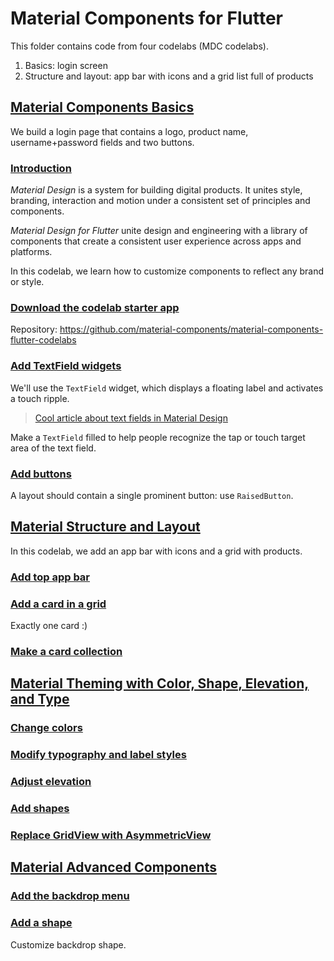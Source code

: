 # Material Components for Flutter

This folder contains code from four codelabs (MDC codelabs).

1. Basics: login screen
2. Structure and layout: app bar with icons and a grid list full of products

## [Material Components Basics](https://codelabs.developers.google.com/codelabs/mdc-101-flutter)

We build a login page that contains a logo, product name, username+password fields and two buttons.

### [Introduction](https://codelabs.developers.google.com/codelabs/mdc-101-flutter/#0)

*Material Design* is a system for building digital products. It unites style, branding, interaction and motion under a consistent set of principles and components.

*Material Design for Flutter* unite design and engineering with a library of components that create a consistent user experience across apps and platforms.

In this codelab, we learn how to customize components to reflect any brand or style.

### [Download the codelab starter app](https://codelabs.developers.google.com/codelabs/mdc-101-flutter/#2)

Repository: https://github.com/material-components/material-components-flutter-codelabs

### [Add TextField widgets](https://codelabs.developers.google.com/codelabs/mdc-101-flutter/#3)

We'll use the `TextField` widget, which displays a floating label and activates a touch ripple.

> [Cool article about text fields in Material Design](https://material.io/design/components/text-fields.html)

Make a `TextField` filled to help people recognize the tap or touch target area of the text field.

### [Add buttons](https://codelabs.developers.google.com/codelabs/mdc-101-flutter/#4)

A layout should contain a single prominent button: use `RaisedButton`.

## [Material Structure and Layout](https://codelabs.developers.google.com/codelabs/mdc-102-flutter)

In this codelab, we add an app bar with icons and a grid with products.

### [Add top app bar](https://codelabs.developers.google.com/codelabs/mdc-102-flutter/#3)

### [Add a card in a grid](https://codelabs.developers.google.com/codelabs/mdc-102-flutter/#4)

Exactly one card :)

### [Make a card collection](https://codelabs.developers.google.com/codelabs/mdc-102-flutter/#5)

## [Material Theming with Color, Shape, Elevation, and Type ](https://codelabs.developers.google.com/codelabs/mdc-103-flutter)

### [Change colors](https://codelabs.developers.google.com/codelabs/mdc-103-flutter/#3)

### [Modify typography and label styles](https://codelabs.developers.google.com/codelabs/mdc-103-flutter/#4)

### [Adjust elevation](https://codelabs.developers.google.com/codelabs/mdc-103-flutter/#5)

### [Add shapes](https://codelabs.developers.google.com/codelabs/mdc-103-flutter/#6)

### [Replace GridView with AsymmetricView](https://codelabs.developers.google.com/codelabs/mdc-103-flutter/#7)

## [Material Advanced Components](https://codelabs.developers.google.com/codelabs/mdc-104-flutter)

### [Add the backdrop menu](https://codelabs.developers.google.com/codelabs/mdc-104-flutter/#3)

### [Add a shape](https://codelabs.developers.google.com/codelabs/mdc-104-flutter/#4)

Customize backdrop shape.